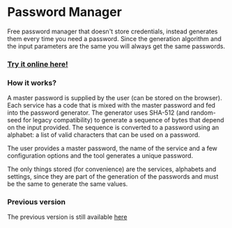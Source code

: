 # Password Manager

Free password manager that doesn't store credentials, instead generates them every time you need a password. Since the
generation algorithm and the input parameters are the same you will always get the same passwords.

### [Try it online here!](https://nss.cout970.net)

### How it works?

A master password is supplied by the user (can be stored on the browser). Each service has a code that is mixed with the
master password and fed into the password generator. The generator uses SHA-512 (and random-seed for legacy
compatibility) to generate a sequence of bytes that depend on the input provided. The sequence is converted to a
password using an alphabet: a list of valid characters that can be used on a password.

The user provides a master password, the name of the service and a few configuration options and the tool generates a
unique password.

The only things stored (for convenience) are the services, alphabets and settings, since they are part of the generation
of the passwords and must be the same to generate the same values.

### Previous version

The previous version is still available [here](https://sss.cout970.net)
